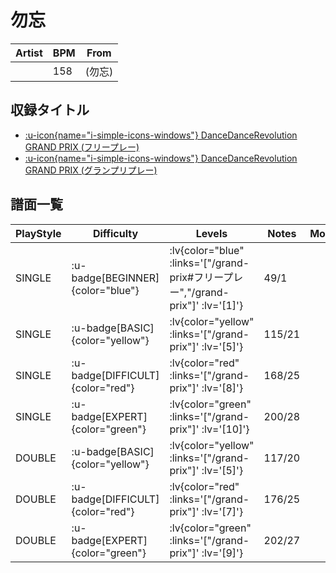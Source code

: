 # 勿忘

|Artist|BPM|From|
|------|---|----|
||158|(勿忘)|

## 収録タイトル

- [ :u-icon{name="i-simple-icons-windows"} DanceDanceRevolution GRAND PRIX (フリープレー)](/grand-prix#フリープレー)
- [ :u-icon{name="i-simple-icons-windows"} DanceDanceRevolution GRAND PRIX (グランプリプレー)](/grand-prix)

## 譜面一覧

|PlayStyle|Difficulty|Levels|Notes|Movie|
|---------|----------|------|-----|-----|
|SINGLE| :u-badge[BEGINNER]{color="blue"} | :lv{color="blue" :links='["/grand-prix#フリープレー","/grand-prix"]' :lv='[1]'} |49/1||
|SINGLE| :u-badge[BASIC]{color="yellow"} | :lv{color="yellow" :links='["/grand-prix"]' :lv='[5]'} |115/21||
|SINGLE| :u-badge[DIFFICULT]{color="red"} | :lv{color="red" :links='["/grand-prix"]' :lv='[8]'} |168/25||
|SINGLE| :u-badge[EXPERT]{color="green"} | :lv{color="green" :links='["/grand-prix"]' :lv='[10]'} |200/28||
|DOUBLE| :u-badge[BASIC]{color="yellow"} | :lv{color="yellow" :links='["/grand-prix"]' :lv='[5]'} |117/20||
|DOUBLE| :u-badge[DIFFICULT]{color="red"} | :lv{color="red" :links='["/grand-prix"]' :lv='[7]'} |176/25||
|DOUBLE| :u-badge[EXPERT]{color="green"} | :lv{color="green" :links='["/grand-prix"]' :lv='[9]'} |202/27||
